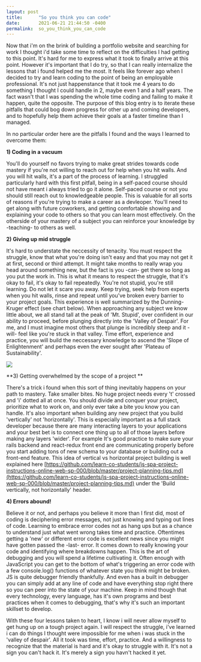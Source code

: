 ```yaml
---
layout: post
title:      "So you think you can code"
date:       2021-06-21 21:44:50 -0400
permalink:  so_you_think_you_can_code
---
```


Now that i'm on the brink of building a portfolio website and searching for work I thought i'd take some time to reflect on the difficulties I had getting to this point.  It's hard for me to express what it took to finally arrive at this point. However it's important that I do try, so that I can really internalize the lessons that i found helped me the most. It feels like forever ago when I decided to try and learn coding to the point of being an employable professional.   It's not just happenstance that it took me 4 years to do something I thought I could handle in 2, maybe even 1 and a half years.  The fact wasn't that I was spending the whole time coding and failing to make it happen, quite the opposite.  The purpose of this blog entry is to iterate these pitfalls that could bog down progress for other up and coming developers, and to hopefully help them achieve their goals at a faster timeline than I managed.  


In no particular order here are the pitfalls I found and the ways I learned to overcome them:

**1) Coding in a vacuum** 

You'll do yourself no favors trying to make great strides towards code mastery if you're not willing to reach out for help when you hit walls.  And you will hit walls, it's a part of the process of learning.  I struggled particularly hard with this first pitfall, being in a self-paced course should not have meant i always tried to go it alone.   Self-paced course or not you should still reach out to knowledgeable people.  This is valuable for all sorts of reasons if you're trying to make a career as a devleoper.  You'll need to get along with future coworkers, and getting comfortable showing and explaining your code to others so that you can learn most effectively.  On the otherside of your mastery of a subject you can reinforce your knowledge by -teaching- to others as well.

**2) Giving up mid struggle**  

It's hard to understate the neccessity of tenacity. You must respect the struggle, know that what you're doing isn't easy and that you may not get it at first, second or third attempt.  It might take months to really wrap you head around something new, but the fact is you -can- get there so long as you put the work in.  This is what it means to respect the struggle, that it's okay to fail, it's okay to fail repeatedly.  You're not stupid, you're still learning.  Do not let it scare you away.  Keep trying, seek help from experts when you hit walls, rinse and repeat until you've broken every barrier to your project goals.  This experience is well summarized by the Dunning-Kruger effect (see chart below).  When approaching any subject we know little about, we all stand tall at the peak of 'Mt. Stupid', over confident in our ability to proceed, before plunging directly into the 'Valley of Despair'. For me, and I must imagine most others that plunge is incredibly steep and it -will- feel like you're stuck in that valley.  Time effort, experience and practice, you will build the neccessary knowledge to ascend the 'Slope of Enlightenment' and perhaps even the ever sought after 'Plateau of Sustainability'.  

![](https://onlinepethealth.com/wp-content/uploads/2019/12/Dunning-Kruger.jpg)


**3) Getting overwhelmed by the scope of a project **

There's a trick i found when this sort of thing inevitably happens on your path to mastery.  Take smaller bites.  No huge project needs every 't' crossed and 'i' dotted all at once.  You should divide and conquer your project, prioritize what to work on, and only ever take a bite you know you can handle.  It's also important when building any new project that you build 'vertically' not 'horizontally'.  This is especially important as a full stack developer because there are many interacting layers to your applications and your best bet is to connect one thing up to all of those layers before making any layers 'wider'.  For example It's good practice to make sure your rails backend and react-redux front end are communicating properly before you start adding tons of new schema to your database or building out a front-end feature.  This idea of vertical vs horizontal project building is well explained here [https://github.com/learn-co-students/js-spa-project-instructions-online-web-sp-000/blob/master/project-planning-tips.md](https://github.com/learn-co-students/js-spa-project-instructions-online-web-sp-000/blob/master/project-planning-tips.md) under the 'Build vertically, not horizontally' header.

**4) Errors abound!** 

Believe it or not, and perhaps you believe it more than I first did, most of coding is deciphering error messages, not just knowing and typing out lines of code.  Learning to embrace error codes not as hang ups but as a chance to understand just what went wrong takes time and practice. Oftentimes getting a 'new' or different error code is excellent news since you might have gotten passed the -last- error.  It comes down to really knowing your code and identifying where breakdowns happen.  This is the art of debugging and you will spend a lifetime cultivating it. Often enough with JavaScript you can get to the bottom of what's triggering an error code with a few console.log() functions of whatever state you think might be broken.  JS is quite debugger friendly thankfully.  And even has a built in debugger you can simply add at any line of code and have everything stop right there so you can peer into the state of your machine.  Keep in mind though that every technology, every language, has it's own programs and best practices when it comes to debugging, that's why it's such an important skillset to develop.

With these four lessons taken to heart, I know i will never allow myself to get hung up on a tough project again.  I will respect the struggle, i've learned i can do things I thought were impossible for me when i was stuck in the 'valley of despair'.  All it took was time, effort, practice.  And a willingness to recognize that the material is hard and it's okay to struggle with it.  It's not a sign you can't hack it.  It's merely a sign you havn't hacked it yet. 
